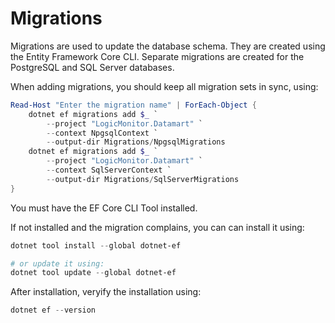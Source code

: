 # Migrations

Migrations are used to update the database schema. They are created using the Entity Framework Core CLI.
Separate migrations are created for the PostgreSQL and SQL Server databases.

When adding migrations, you should keep all migration sets in sync, using:

```powershell
Read-Host "Enter the migration name" | ForEach-Object {
	dotnet ef migrations add $_ `
		--project "LogicMonitor.Datamart" `
		--context NpgsqlContext `
		--output-dir Migrations/NpgsqlMigrations
	dotnet ef migrations add $_ `
		--project "LogicMonitor.Datamart" `
		--context SqlServerContext `
		--output-dir Migrations/SqlServerMigrations
}
```

You must have the EF Core CLI Tool installed.

If not installed and the migration complains, you can can install it using:

```powershell
dotnet tool install --global dotnet-ef

# or update it using:
dotnet tool update --global dotnet-ef
```
After installation, veryify the installation using:
```powershell
dotnet ef --version
```